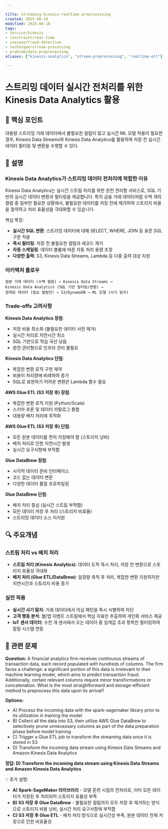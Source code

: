 ```yaml
---

title: streaming-kinesis-realtime-preprocessing
created: 2025-08-18
modified: 2025-08-18
tags:
- service/kinesis
- constraint/real-time
- usecase/fraud-detection
- technique/stream-processing
- problem/data-preprocessing
aliases: ["kinesis-analytics", "stream-preprocessing", "realtime-etl"]

---
```


# 스트리밍 데이터 실시간 전처리를 위한 Kinesis Data Analytics 활용

## 🎯 핵심 포인트

대용량 스트리밍 거래 데이터에서 불필요한 컬럼이 많고 실시간 ML 모델 적용이 필요한 경우, Kinesis Data Streams와 Kinesis Data Analytics를 활용하여 저장 전 실시간 데이터 필터링 및 변환을 수행할 수 있다.

## 📝 설명

### Kinesis Data Analytics가 스트리밍 데이터 전처리에 적합한 이유

Kinesis Data Analytics는 실시간 스트림 처리를 위한 완전 관리형 서비스로, SQL 기반의 실시간 데이터 변환과 필터링을 제공합니다. 특히 금융 거래 데이터처럼 수백 개의 컬럼 중 일부만 필요한 상황에서, 불필요한 데이터를 저장 전에 제거하여 스토리지 비용을 절약하고 처리 효율성을 극대화할 수 있습니다.

핵심 특징:
- **실시간 SQL 변환**: 스트리밍 데이터에 대해 SELECT, WHERE, JOIN 등 표준 SQL 구문 적용
- **즉시 필터링**: 저장 전 불필요한 컬럼과 레코드 제거
- **자동 스케일링**: 데이터 볼륨에 따른 자동 처리 용량 조정
- **다양한 출력**: S3, Kinesis Data Streams, Lambda 등 다중 출력 대상 지원

### 아키텍처 플로우

```
원본 거래 데이터 (수백 컬럼) → Kinesis Data Streams → 
Kinesis Data Analytics (SQL 기반 필터링/변환) → 
정제된 데이터 (필요 컬럼만) → S3/DynamoDB → ML 모델 (사기 탐지)
```

### Trade-offs 고려사항

**Kinesis Data Analytics 장점**:
- 저장 비용 최소화 (불필요한 데이터 사전 제거)
- 실시간 처리로 지연시간 최소
- SQL 기반으로 학습 곡선 낮음
- 완전 관리형으로 인프라 관리 불필요

**Kinesis Data Analytics 단점**:
- 복잡한 변환 로직 구현 제약
- 비용이 처리량에 비례하여 증가
- SQL로 표현하기 어려운 변환은 Lambda 함수 필요

**AWS Glue ETL (S3 저장 후) 장점**:
- 복잡한 변환 로직 지원 (Python/Scala)
- 스키마 추론 및 데이터 카탈로그 통합
- 대용량 배치 처리에 최적화

**AWS Glue ETL (S3 저장 후) 단점**:
- 모든 원본 데이터를 먼저 저장해야 함 (스토리지 낭비)
- 배치 처리로 인한 지연시간 발생
- 실시간 요구사항에 부적합

**Glue DataBrew 장점**:
- 시각적 데이터 준비 인터페이스
- 코드 없는 데이터 변환
- 다양한 데이터 품질 프로파일링

**Glue DataBrew 단점**:
- 배치 처리 중심 (실시간 스트림 부적합)
- 모든 데이터 저장 후 처리 (스토리지 비효율)
- 스트리밍 데이터 소스 미지원

## 🔍 주요개념

### 스트림 처리 vs 배치 처리

- **스트림 처리 (Kinesis Analytics)**: 데이터 도착 즉시 처리, 저장 전 변환으로 스토리지 효율성 극대화
- **배치 처리 (Glue ETL/DataBrew)**: 일정량 축적 후 처리, 복잡한 변환 지원하지만 지연시간과 스토리지 비용 증가

### 실전 적용

- **실시간 사기 탐지**: 거래 데이터에서 의심 패턴을 즉시 식별하여 차단
- **고객 행동 분석**: 웹/앱 이벤트 스트림에서 핵심 지표만 추출하여 개인화 서비스 제공
- **IoT 센서 데이터**: 수천 개 센서에서 오는 데이터 중 임계값 초과 항목만 필터링하여 알람 시스템 연동

## 📝 관련 문제

**Question:** A financial analytics firm receives continuous streams of transaction data, each record populated with hundreds of columns. The firm faces a challenge: a significant portion of this data is irrelevant to their machine learning model, which aims to predict transaction fraud. Additionally, certain relevant columns require minor transformations or concatenation. What is the most straightforward and storage-efficient method to preprocess this data upon its arrival?

**Options:**

- A) Process the incoming data with the spark-sagemaker library prior to its utilization in training the model
- B) Collect all the data into S3, then utilize AWS Glue DataBrew to selectively prune unnecessary columns as part of the data preparation phase before model training
- C) Trigger a Glue ETL job to transform the streaming data once it is stored in S3
- D) Transform the incoming data stream using Kinesis Data Streams and Amazon Kinesis Data Analytics

**정답: D) Transform the incoming data stream using Kinesis Data Streams and Amazon Kinesis Data Analytics**

💡 추가 설명:

- **A) Spark-SageMaker 라이브러리** - 모델 훈련 시점의 전처리로, 이미 모든 데이터가 저장된 후 처리되어 스토리지 효율성 부족
- **B) S3 저장 후 Glue DataBrew** - 불필요한 컬럼까지 모두 저장 후 제거하는 방식으로 스토리지 비용 낭비, 실시간 처리 요구사항에 부적합
- **C) S3 저장 후 Glue ETL** - 배치 처리 방식으로 실시간성 부족, 원본 데이터 전체 저장으로 인한 비효율성